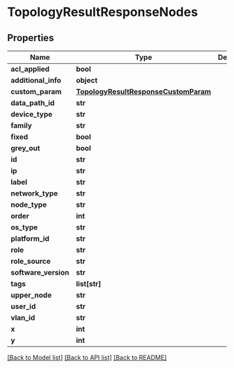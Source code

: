 # TopologyResultResponseNodes

## Properties
Name | Type | Description | Notes
------------ | ------------- | ------------- | -------------
**acl_applied** | **bool** |  | [optional] 
**additional_info** | **object** |  | [optional] 
**custom_param** | [**TopologyResultResponseCustomParam**](TopologyResultResponseCustomParam.md) |  | [optional] 
**data_path_id** | **str** |  | [optional] 
**device_type** | **str** |  | [optional] 
**family** | **str** |  | [optional] 
**fixed** | **bool** |  | [optional] 
**grey_out** | **bool** |  | [optional] 
**id** | **str** |  | [optional] 
**ip** | **str** |  | [optional] 
**label** | **str** |  | [optional] 
**network_type** | **str** |  | [optional] 
**node_type** | **str** |  | [optional] 
**order** | **int** |  | [optional] 
**os_type** | **str** |  | [optional] 
**platform_id** | **str** |  | [optional] 
**role** | **str** |  | [optional] 
**role_source** | **str** |  | [optional] 
**software_version** | **str** |  | [optional] 
**tags** | **list[str]** |  | [optional] 
**upper_node** | **str** |  | [optional] 
**user_id** | **str** |  | [optional] 
**vlan_id** | **str** |  | [optional] 
**x** | **int** |  | [optional] 
**y** | **int** |  | [optional] 

[[Back to Model list]](../README.md#documentation-for-models) [[Back to API list]](../README.md#documentation-for-api-endpoints) [[Back to README]](../README.md)


